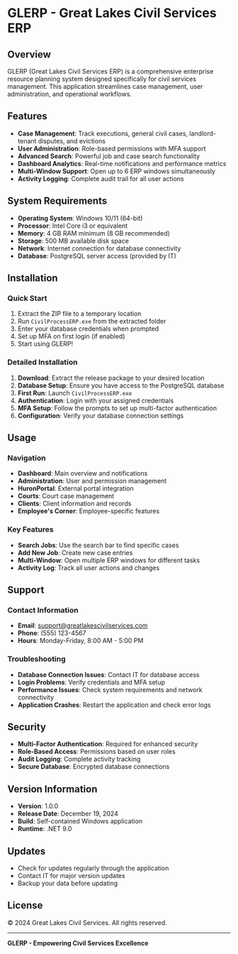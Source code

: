 # GLERP - Great Lakes Civil Services ERP

## Overview
GLERP (Great Lakes Civil Services ERP) is a comprehensive enterprise resource planning system designed specifically for civil services management. This application streamlines case management, user administration, and operational workflows.

## Features
- **Case Management**: Track executions, general civil cases, landlord-tenant disputes, and evictions
- **User Administration**: Role-based permissions with MFA support
- **Advanced Search**: Powerful job and case search functionality
- **Dashboard Analytics**: Real-time notifications and performance metrics
- **Multi-Window Support**: Open up to 6 ERP windows simultaneously
- **Activity Logging**: Complete audit trail for all user actions

## System Requirements
- **Operating System**: Windows 10/11 (64-bit)
- **Processor**: Intel Core i3 or equivalent
- **Memory**: 4 GB RAM minimum (8 GB recommended)
- **Storage**: 500 MB available disk space
- **Network**: Internet connection for database connectivity
- **Database**: PostgreSQL server access (provided by IT)

## Installation

### Quick Start
1. Extract the ZIP file to a temporary location
2. Run `CivilProcessERP.exe` from the extracted folder
3. Enter your database credentials when prompted
4. Set up MFA on first login (if enabled)
5. Start using GLERP!

### Detailed Installation
1. **Download**: Extract the release package to your desired location
2. **Database Setup**: Ensure you have access to the PostgreSQL database
3. **First Run**: Launch `CivilProcessERP.exe`
4. **Authentication**: Login with your assigned credentials
5. **MFA Setup**: Follow the prompts to set up multi-factor authentication
6. **Configuration**: Verify your database connection settings

## Usage

### Navigation
- **Dashboard**: Main overview and notifications
- **Administration**: User and permission management
- **HuronPortal**: External portal integration
- **Courts**: Court case management
- **Clients**: Client information and records
- **Employee's Corner**: Employee-specific features

### Key Features
- **Search Jobs**: Use the search bar to find specific cases
- **Add New Job**: Create new case entries
- **Multi-Window**: Open multiple ERP windows for different tasks
- **Activity Log**: Track all user actions and changes

## Support

### Contact Information
- **Email**: support@greatlakescivilservices.com
- **Phone**: (555) 123-4567
- **Hours**: Monday-Friday, 8:00 AM - 5:00 PM

### Troubleshooting
- **Database Connection Issues**: Contact IT for database access
- **Login Problems**: Verify credentials and MFA setup
- **Performance Issues**: Check system requirements and network connectivity
- **Application Crashes**: Restart the application and check error logs

## Security
- **Multi-Factor Authentication**: Required for enhanced security
- **Role-Based Access**: Permissions based on user roles
- **Audit Logging**: Complete activity tracking
- **Secure Database**: Encrypted database connections

## Version Information
- **Version**: 1.0.0
- **Release Date**: December 19, 2024
- **Build**: Self-contained Windows application
- **Runtime**: .NET 9.0

## Updates
- Check for updates regularly through the application
- Contact IT for major version updates
- Backup your data before updating

## License
© 2024 Great Lakes Civil Services. All rights reserved.

---

**GLERP - Empowering Civil Services Excellence** 